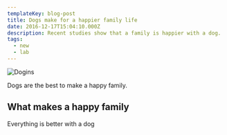 ```yaml
---
templateKey: blog-post
title: Dogs make for a happier family life
date: 2016-12-17T15:04:10.000Z
description: Recent studies show that a family is happier with a dog.
tags:
  - new
  - lab
---
```


![Dogins](/img/img_0087.jpg)

Dogs are the best to make a happy family.

## What makes a happy family

Everything is better with a dog
